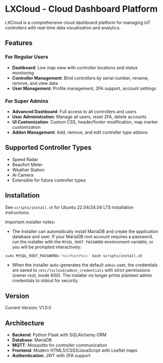 # LXCloud - Cloud Dashboard Platform

LXCloud is a comprehensive cloud dashboard platform for managing IoT controllers with real-time data visualization and analytics.

## Features

### For Regular Users
- **Dashboard**: Live map view with controller locations and status monitoring
- **Controller Management**: Bind controllers by serial number, rename, remove, and view data
- **User Management**: Profile management, 2FA support, account settings

### For Super Admins
- **Advanced Dashboard**: Full access to all controllers and users
- **User Administration**: Manage all users, reset 2FA, delete accounts
- **UI Customization**: Custom CSS, header/footer modification, map marker customization
- **Addon Management**: Add, remove, and edit controller type addons

## Supported Controller Types
- Speed Radar
- Beaufort Meter
- Weather Station
- AI Camera
- Extensible for future controller types

## Installation

See `scripts/install.sh` for Ubuntu 22.04/24.04 LTS installation instructions.

Important installer notes:

- The installer can automatically install MariaDB and create the application database and user. If your MariaDB root account requires a password, run the installer with the `MYSQL_ROOT_PASSWORD` environment variable, or you will be prompted interactively:

```bash
sudo MYSQL_ROOT_PASSWORD='YourRootPass' bash scripts/install.sh
```

- When the installer auto-generates the default `admin` user, the credentials are saved to `/etc/lxcloud/admin_credentials` with strict permissions (owner root, mode 600). The installer no longer prints plaintext admin credentials to stdout for security.

## Version

Current Version: V1.0.0

## Architecture

- **Backend**: Python Flask with SQLAlchemy ORM
- **Database**: MariaDB
- **MQTT**: Mosquitto for controller communication
- **Frontend**: Modern HTML5/CSS3/JavaScript with Leaflet maps
- **Authentication**: JWT with 2FA support
